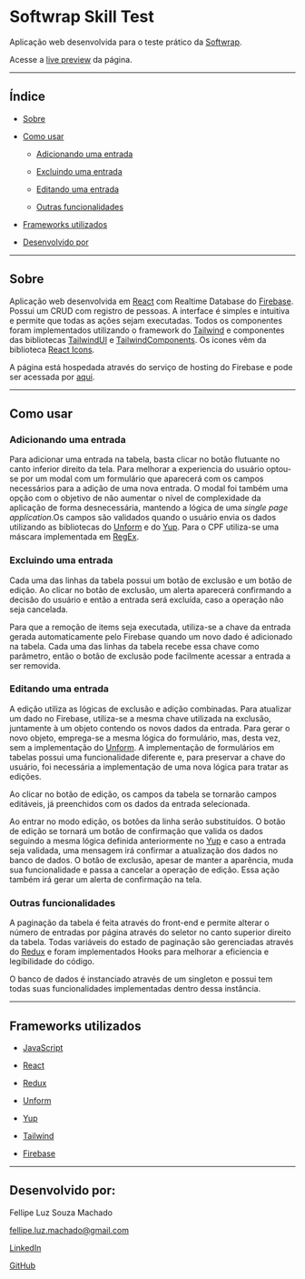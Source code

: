 # Softwrap Skill Test

Aplicação web desenvolvida para o teste prático da [Softwrap](https://softwrap.com.br/).



Acesse a [live preview](https://softwrap-skill-test.web.app/) da página.

______________________________

## Índice

- [Sobre](#sobre)

- [Como usar](#como-usar)
  
  - [Adicionando uma entrada](#adicionando-uma-entrada)
  
  - [Excluindo uma entrada](#excluindo-uma-entrada)
  
  - [Editando uma entrada](#editando-uma-entrada)
  
  - [Outras funcionalidades](#outras-funcionalidades)

- [Frameworks utilizados](#frameworks-utilizados)

- [Desenvolvido por](#desenvolvido-por)

----------------

## Sobre

Aplicação web desenvolvida em [React](https://pt-br.reactjs.org/) com Realtime Database do [Firebase](https://firebase.google.com/?hl=pt). Possui um CRUD com registro de pessoas. A interface é simples e intuitiva e permite que todas as ações sejam executadas. Todos os componentes foram implementados utilizando o framework do [Tailwind](https://tailwindcss.com/) e componentes das bibliotecas [TailwindUI](https://tailwindui.com/) e [TailwindComponents](https://tailwindcomponents.com/). Os icones vêm da biblioteca [React Icons](https://react-icons.github.io/react-icons/).

A página está hospedada através do serviço de hosting do Firebase e pode ser acessada por [aqui](https://softwrap-skill-test.web.app/).

_________

## Como usar

### Adicionando uma entrada

Para adicionar uma entrada na tabela, basta clicar no botão flutuante no canto inferior direito da tela. Para melhorar a experiencia do usuário optou-se por um modal com um formulário que aparecerá com os campos necessários para a adição de uma nova entrada. O modal foi também uma opção com o objetivo de não aumentar o nível de complexidade da aplicação de forma desnecessária, mantendo a lógica de uma *single page application*.Os campos são validados quando o usuário envia os dados utilizando as bibliotecas do [Unform](https://unform-rocketseat.vercel.app/quick-start) e do [Yup](https://www.npmjs.com/package/yup). Para o CPF utiliza-se uma máscara implementada em [RegEx](https://developer.mozilla.org/pt-BR/docs/Web/JavaScript/Guide/Regular_Expressions).

### Excluindo uma entrada

Cada uma das linhas da tabela possui um botão de exclusão e um botão de edição. Ao clicar no botão de exclusão, um alerta aparecerá confirmando a decisão do usuário e então a entrada será excluída, caso a operação não seja cancelada. 

Para que a remoção de items seja executada, utiliza-se a chave da entrada gerada automaticamente pelo Firebase quando um novo dado é adicionado na tabela. Cada uma das linhas da tabela recebe essa chave como parâmetro, então o botão de exclusão pode facilmente acessar a entrada a ser removida.

### Editando uma entrada

 A edição utiliza as lógicas de exclusão e adição combinadas. Para atualizar um dado no Firebase, utiliza-se a mesma chave utilizada na exclusão, juntamente à um objeto contendo os novos dados da entrada. Para gerar o novo objeto, emprega-se a mesma lógica do formulário, mas, desta vez, sem a implementação do [Unform](https://unform-rocketseat.vercel.app/quick-start). A implementação de formulários em tabelas possui uma funcionalidade diferente e, para preservar a chave do usuário, foi necessária a implementação de uma nova lógica para tratar as edições.

Ao clicar no botão de edição, os campos da tabela se tornarão campos editáveis, já preenchidos com os dados da entrada selecionada. 

Ao entrar no modo edição, os botões da linha serão substituídos. O botão de edição se tornará um botão de confirmação que valida os dados seguindo a mesma lógica definida anteriormente no [Yup](https://www.npmjs.com/package/yup) e caso a entrada seja validada, uma mensagem irá confirmar a atualização dos dados no banco de dados. O botão de exclusão, apesar de manter a aparência, muda sua funcionalidade e passa a cancelar a operação de edição. Essa ação também irá gerar um alerta de confirmação na tela. 

### Outras funcionalidades

A paginação da tabela é feita através do front-end e permite alterar o número de entradas por página através do seletor no canto superior direito da tabela. Todas variáveis do estado de paginação são gerenciadas através do [Redux](https://redux.js.org/) e foram implementados Hooks para melhorar a eficiencia e legibilidade do código.

O banco de dados é instanciado através de um singleton e possui tem todas suas funcionalidades implementadas dentro dessa instância.

___________________

## Frameworks utilizados

- [JavaScript](https://developer.mozilla.org/pt-BR/docs/Web/JavaScript)

- [React](https://pt-br.reactjs.org/)

- [Redux](https://redux.js.org/)

- [Unform](https://unform-rocketseat.vercel.app/quick-start)

- [Yup](https://www.npmjs.com/package/yup)

- [Tailwind](https://tailwindcss.com/)

- [Firebase](https://firebase.google.com/?hl=pt)

__________________________

## Desenvolvido por:

Fellipe Luz Souza Machado

fellipe.luz.machado@gmail.com



[LinkedIn](https://www.linkedin.com/in/fellipe-luz-souza-machado-32aa1122a/)

[GitHub](github.com/chulipinho)




